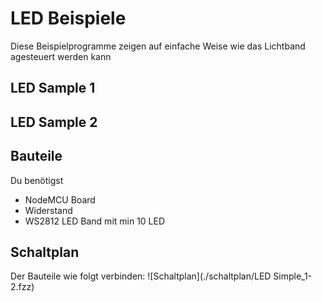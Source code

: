 # LED Beispiele

Diese Beispielprogramme zeigen auf einfache Weise wie das Lichtband agesteuert werden kann

## LED Sample 1

## LED Sample 2


## Bauteile
Du benötigst
- NodeMCU Board
- Widerstand
- WS2812 LED Band mit min 10 LED

## Schaltplan
Der Bauteile wie folgt verbinden: ![Schaltplan](./schaltplan/LED Simple_1-2.fzz)